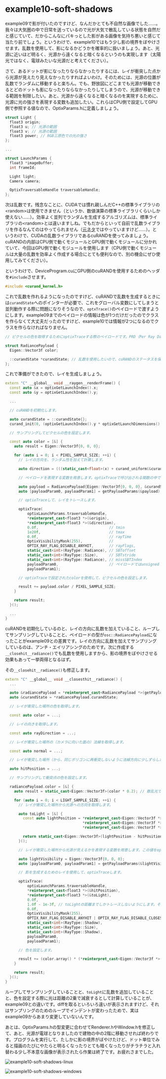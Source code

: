 # example10-soft-shadows

example09で影が付いたのですけど、なんだかとても不自然な画像でした……。我々は大気圏の中で日常を送っているので光が大気で散乱している状態を自然だと感じていて、だからこんなにパキっとした影がある画像を気持ち悪いと感じて当たり前でしょう。というわけで、example10ではもう少し影の境界をぼやけさせます。乱数を使用して、影になるかどうかを確率的に扱いましょう。あと、光源に近いほど明るく、光源から遠くなると暗くなるというのも実現します（太陽光ではなく、電球みたいな光源だと考えてください）。

さて、あるドットが影になったりならなかったりするには、レイが衝突した点から光源が見えたり見えなかったりすればよいわけ。そのためには、光源の位置が乱数でランダムに移動すると楽ちん。でも、野放図にどこまでも光源が移動できるとどのドットも影になったりならなかったりしてしまうので、光源が移動できる範囲を制限したい。あと、光源から遠くなると暗くなるのを実現するために、光源に光の強さを表現する変数も追加したい。これらはCPU側で設定してGPU側で参照する値なので、OptixParams.hに定義しましょう。

~~~c++
struct Light {
  float3 origin;
  float3 u; // 光源の範囲
  float3 v; // 光源の範囲
  float3 power; // RGB三原色での光の強さ
};

...

struct LaunchParams {
  float3 *imageBuffer;
  int frameId;

  Light light;
  Camera camera;

  OptixTraversableHandle traversableHandle;
};
~~~

次は乱数です。残念なことに、CUDAでは慣れ親しんだC++の標準ライブラリの\<random\>は使用できません（というか、数値演算の標準ライブラリくらいしか使えない……）。効率よく並列でランダムを生成するアルゴリズムは、標準ライブラリの\<random\>とは違いますしね。でもだからといって自前で乱数ライブラリを作るなんてのはやってられません（[元ネタ](https://github.com/ingowald/optix7course/blob/master/common/gdt/gdt/random/random.h)ではやっていますけど……）。というわけで、CUDAの乱数ライブラリであるcuRANDを使ってみましょう。cuRANDの内部はCPU側で動くモジュールとGPU側で動くモジュールに分かれていて、今回はGPU側で動くモジュールを使用します（CPU側で動くモジュールは大量の乱数を効率よく作成する場合にとても便利なので、別の機会にぜひ使用してみてください）。

というわけで、DeviceProgram.cuにGPU側のcuRANDを使用するためのヘッダを`#include`させます。

~~~c++
#include <curand_kernel.h>
~~~

これで乱数を作れるようになったのですけど、cuRANDで乱数を生成するときには`curandState`へのポインターが必要で、これをグローバル変数にしてしまうと並列動作する際に問題になりそうなので、`optxTrace()`のペイロードで渡すようにします。example09までのペイロードの情報は色が1つだけだったのでクラスを作らなくて大丈夫だったのですけど、example10では情報が2つになるのでクラスを作らなければなりません。

~~~c++
// ピクセルの色を取得するためにoptixTraceする際のペイロードです。PRD（Per Ray Data）と呼ばれたりもします。

struct RadiancePayload {
  Eigen::Vector3f color;

  ::curandState *curandState; // 乱数を使用したいので、cuRANDのステータスを保持しておきます。
};
~~~

これで準備ができたので、レイを生成しましょう。

~~~c++
extern "C" __global__ void __raygen__renderFrame() {
  const auto &x = optixGetLaunchIndex().x;
  const auto &y = optixGetLaunchIndex().y;

  ...

  // cuRANDを初期化します。

  auto curandState = ::curandState{};
  curand_init(0, (optixGetLaunchIndex().y * optixGetLaunchDimensions().x + optixGetLaunchIndex().x) + (optixGetLaunchDimensions().x * optixGetLaunchDimensions().y * optixLaunchParams.frameId), 0, &curandState);

  // サンプリングしてピクセルの色を設定します。

  const auto color = [&] {
    auto result = Eigen::Vector3f{0, 0, 0};

    for (auto i = 0; i < PIXEL_SAMPLE_SIZE; ++i) {
      // レイの方向を、ランダム性を加えて計算します。

      auto direction = (((static_cast<float>(x) + curand_uniform(&curandState)) / optixGetLaunchDimensions().x * 2 - 1) * u + ((static_cast<float>(y) + curand_uniform(&curandState)) / optixGetLaunchDimensions().y * 2 - 1) * v + w).normalized(); // optixTraceの都合で、const autoに出来ない……。

      // ペイロードを表現する変数を用意します。optixTraceで呼び出される関数の中で使用されます。

      auto payload = RadiancePayload{Eigen::Vector3f{0, 0, 0}, &curandState};
      auto [payloadParam0, payloadParam1] = getPayloadParams(&payload); // optixTraceの都合で、const autoに出来ない……。

      // optixTraceして、レイをトレースします。

      optixTrace(
          optixLaunchParams.traversableHandle,
          *reinterpret_cast<float3 *>(&origin),
          *reinterpret_cast<float3 *>(&direction),
          0.0f,                                // tmin
          1e20f,                               // tmax
          0.0f,                                // rayTime
          OptixVisibilityMask(255),            //
          OPTIX_RAY_FLAG_DISABLE_ANYHIT,       // rayFlags,
          static_cast<int>(RayType::Radiance), // SBToffset
          static_cast<int>(RayType::Size),     // SBTstride
          static_cast<int>(RayType::Radiance), // missSBTIndex
          payloadParam0,                       // ペイロードではunsigned intしか使えません……。
          payloadParam1);

      // optixTraceで設定されたcolorを使用して、ピクセルの色を設定します。

      result += payload.color / PIXEL_SAMPLE_SIZE;
    }

    return result;
  }();

  ...
}
~~~

cuRANDを初期化しているのと、レイの方向に乱数を加えていること、ループしてサンプリングしていることと、ペイロードの型が`osc::RadiancePayload`になったことがexample09との差異です。レイの方向に乱数を加えてサンプリングしているのは、アンチ・エイリアシングのためです。次に作成する`__closehit__radiance()`でも乱数を使用しますから、影の境界をぼやけさせる効果もあって一挙両得となるはず。

その`__closehit__radiance()`も修正します。

~~~c++
extern "C" __global__ void __closesthit__radiance() {
  ...

  auto &radiancePayload = *reinterpret_cast<RadiancePayload *>(getPayloadPointer());
  auto &curandState = *radiancePayload.curandState;

  // レイが衝突した場所の色を取得します。

  const auto color = ...;

  // レイの向きを取得します。

  const auto rayDirection = ...;

  // レイが衝突した場所の（カメラに向いた面の）法線を取得します。

  const auto normal = ...;

  // レイが衝突した場所（から、同じポリゴンに再衝突しないように法線方向に少しずらした場所）を取得します。

  auto hitPosition = ...;

  // サンプリングして衝突点の色を設定します。

  radiancePayload.color = [&] {
    auto result = static_cast<Eigen::Vector3f>(color * 0.2); // 散乱光で少しだけ光があたっている状態から開始します。

    for (auto i = 0; i < LIGHT_SAMPLE_SIZE; ++i) {
      // レイが衝突した場所から光源への方向を取得します。

      auto toLight = [&] {
        const auto lightPosition = *reinterpret_cast<Eigen::Vector3f *>(&optixLaunchParams.light.origin) +
                                   *reinterpret_cast<Eigen::Vector3f *>(&optixLaunchParams.light.u) * curand_uniform(&curandState) + // ランダムを追加します。
                                   *reinterpret_cast<Eigen::Vector3f *>(&optixLaunchParams.light.v) * curand_uniform(&curandState);

        return static_cast<Eigen::Vector3f>(lightPosition - hitPosition);
      }();

      // レイが衝突した場所から光源が見えるかを表現する変数を用意します。この値をoptixTraceして設定します。boolでも良いのですけど、計算の都合上3次元ベクトルで。

      auto lightVisibility = Eigen::Vector3f{0, 0, 0};
      auto [payloadParam0, payloadParam1] = getPayloadParams(&lightVisibility);

      // 影を生成するためのレイを使用して、optixTraceします。

      optixTrace(
          optixLaunchParams.traversableHandle,
          *reinterpret_cast<float3 *>(&hitPosition),
          *reinterpret_cast<float3 *>(&toLight),
          0.0f,
          1.0f - 1e-3f, // toLightの距離までしかトレースしないようにします。そうしないと、光源の先にあるオブジェクトに衝突してしまう。。。
          0.0f,
          OptixVisibilityMask(255),
          OPTIX_RAY_FLAG_DISABLE_ANYHIT | OPTIX_RAY_FLAG_DISABLE_CLOSESTHIT,
          static_cast<int>(RayType::Shadow),
          static_cast<int>(RayType::Size),
          static_cast<int>(RayType::Shadow),
          payloadParam0,
          payloadParam1);

      // 色を設定します。

      result += (color.array() * (*reinterpret_cast<Eigen::Vector3f *>(&optixLaunchParams.light.power) / std::pow(toLight.norm(), 2)).array() * (lightVisibility / LIGHT_SAMPLE_SIZE).array()).matrix() * std::abs(normal.dot(toLight.normalized()));
    }

    return result;
  }();
}
~~~

ループしてサンプリングしていることと、`toLight`に乱数を追加していることと、色を設定する際に光は距離の2乗で減衰するとして計算していることが、example09との違いです。diffを取るといろいろ違いが表示されますけど、それはサンプリングのためのループでインデントが変わったためで、実はexample09からあまり変更していないんです。

あとは、OptixParams.hの型変更に合わせてRenderer.hやWindow.hを修正して、あと、光源が電球となりましたので建物の中の2階に移動させれば終わりです。プログラムを実行して、たしかに影の境界がぼやけたけど、ドット単位でみると描画のたびにやたらと明るくなったりとても暗くなったりがチラチラと入れ替わる少し不本意な画像が表示されたら作業は終了です。お疲れさまでした。

![example10-soft-shadows-linux]()

![example10-soft-shadows-windows]()
